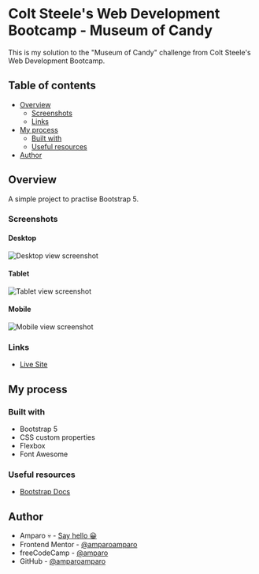 # Colt Steele's Web Development Bootcamp - Museum of Candy

This is my solution to the "Museum of Candy" challenge from Colt Steele's Web Development Bootcamp.

## Table of contents

- [Overview](#overview)
  - [Screenshots](#screenshots)
  - [Links](#links)
- [My process](#my-process)
  - [Built with](#built-with)
  - [Useful resources](#useful-resources)
- [Author](#author)

## Overview

A simple project to practise Bootstrap 5.

### Screenshots

#### Desktop

![Desktop view screenshot](screenshots/desktop-screenshot.png)

#### Tablet

![Tablet view screenshot](screenshots/tablet-screenshot.png)

#### Mobile

![Mobile view screenshot](screenshots/mobile-screenshot.png)

### Links

- [Live Site]()

## My process

### Built with

- Bootstrap 5
- CSS custom properties
- Flexbox
- Font Awesome

### Useful resources

- [Bootstrap Docs](https://getbootstrap.com/docs/5.2)

## Author

- Amparo 💀 - [Say hello 😀](mailto:hello@amparo.ooo?subject=Hello%20from%20GitHub)
- Frontend Mentor - [@amparoamparo](https://www.frontendmentor.io/profile/amparoamparo)
- freeCodeCamp - [@amparo](https://freecodecamp.org/amparo)
- GitHub - [@amparoamparo](https://www.github.com/amparoamparo)
